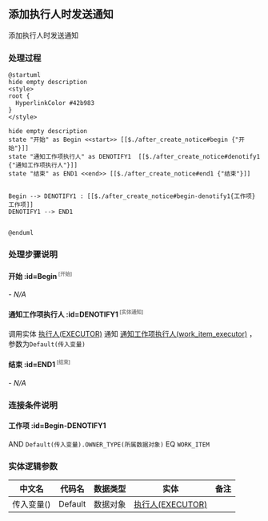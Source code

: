 ## 添加执行人时发送通知 <!-- {docsify-ignore-all} -->

   添加执行人时发送通知

### 处理过程

```plantuml
@startuml
hide empty description
<style>
root {
  HyperlinkColor #42b983
}
</style>

hide empty description
state "开始" as Begin <<start>> [[$./after_create_notice#begin {"开始"}]]
state "通知工作项执行人" as DENOTIFY1  [[$./after_create_notice#denotify1 {"通知工作项执行人"}]]
state "结束" as END1 <<end>> [[$./after_create_notice#end1 {"结束"}]]


Begin --> DENOTIFY1 : [[$./after_create_notice#begin-denotify1{工作项} 工作项]]
DENOTIFY1 --> END1


@enduml
```


### 处理步骤说明

#### 开始 :id=Begin<sup class="footnote-symbol"> <font color=gray size=1>[开始]</font></sup>



*- N/A*
#### 通知工作项执行人 :id=DENOTIFY1<sup class="footnote-symbol"> <font color=gray size=1>[实体通知]</font></sup>



调用实体 [执行人(EXECUTOR)](module/Base/executor.md) 通知 [通知工作项执行人(work_item_executor)](module/Base/executor/notify/work_item_executor) ，参数为`Default(传入变量)`
#### 结束 :id=END1<sup class="footnote-symbol"> <font color=gray size=1>[结束]</font></sup>



*- N/A*


### 连接条件说明
#### 工作项 :id=Begin-DENOTIFY1

 AND `Default(传入变量).OWNER_TYPE(所属数据对象)` EQ `WORK_ITEM`


### 实体逻辑参数

|    中文名   |    代码名    |  数据类型    |  实体   |备注 |
| --------| --------| -------- | -------- | --------   |
|传入变量(<i class="fa fa-check"/></i>)|Default|数据对象|[执行人(EXECUTOR)](module/Base/executor.md)||
